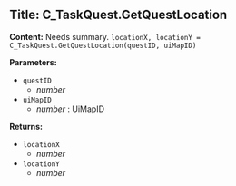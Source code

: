 ## Title: C_TaskQuest.GetQuestLocation

**Content:**
Needs summary.
`locationX, locationY = C_TaskQuest.GetQuestLocation(questID, uiMapID)`

**Parameters:**
- `questID`
  - *number*
- `uiMapID`
  - *number* : UiMapID

**Returns:**
- `locationX`
  - *number*
- `locationY`
  - *number*
